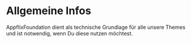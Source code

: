 
# Allgemeine Infos

AppflixFoundation dient als technische Grundlage für alle unsere Themes und ist notwendig, wenn Du diese nutzen möchtest.
